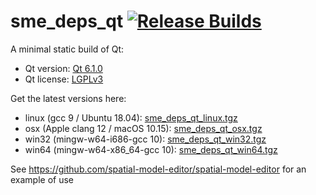 # sme_deps_qt [![Release Builds](https://github.com/spatial-model-editor/sme_deps_qt/actions/workflows/release.yml/badge.svg)](https://github.com/spatial-model-editor/sme_deps_qt/actions/workflows/release.yml)

A minimal static build of Qt:

- Qt version: [Qt 6.1.0](https://doc.qt.io/qt-6/)
- Qt license: [LGPLv3](https://doc.qt.io/qt-6/lgpl.html)

Get the latest versions here:

- linux (gcc 9 / Ubuntu 18.04): [sme_deps_qt_linux.tgz](https://github.com/spatial-model-editor/sme_deps_qt/releases/latest/download/sme_deps_qt_linux.tgz)
- osx (Apple clang 12 / macOS 10.15): [sme_deps_qt_osx.tgz](https://github.com/spatial-model-editor/sme_deps_qt/releases/latest/download/sme_deps_qt_osx.tgz)
- win32 (mingw-w64-i686-gcc 10): [sme_deps_qt_win32.tgz](https://github.com/spatial-model-editor/sme_deps_qt/releases/latest/download/sme_deps_qt_win32.tgz)
- win64 (mingw-w64-x86_64-gcc 10): [sme_deps_qt_win64.tgz](https://github.com/spatial-model-editor/sme_deps_qt/releases/latest/download/sme_deps_qt_win64.tgz)

See <https://github.com/spatial-model-editor/spatial-model-editor> for an example of use
